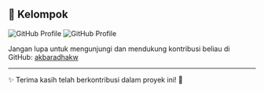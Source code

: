 

## 📸 Kelompok
![GitHub Profile](https://github.com/akbaradhakw.png)
![GitHub Profile](https://github.com/dhaniil.png)

Jangan lupa untuk mengunjungi dan mendukung kontribusi beliau di GitHub: [akbaradhakw](https://github.com/akbaradhakw)

---

✨ Terima kasih telah berkontribusi dalam proyek ini! 🚀

